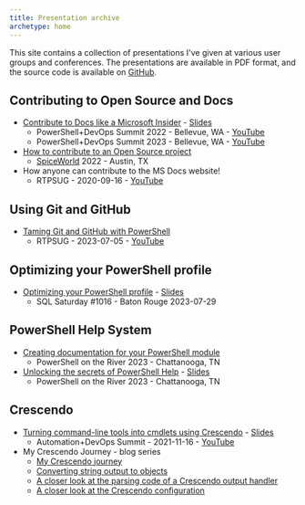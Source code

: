 ```yaml
---
title: Presentation archive
archetype: home
---
```

<!-- markdownlint-disable MD041 MD033 -->

This site contains a collection of presentations I've given at various user groups and conferences.
The presentations are available in PDF format, and the source code is available on [GitHub][15].

## Contributing to Open Source and Docs

- [Contribute to Docs like a Microsoft Insider][01] - [<i class="far fa-file-pdf"></i> Slides][07]
  - PowerShell+DevOps Summit 2022 - Bellevue, WA - [<i class="fab fa-youtube"></i> YouTube][20]
  - PowerShell+DevOps Summit 2023 - Bellevue, WA - [<i class="fab fa-youtube"></i> YouTube][22]
- [How to contribute to an Open Source project][04]
  - [SpiceWorld][17] 2022 - Austin, TX
- How anyone can contribute to the MS Docs website!
  - RTPSUG - 2020-09-16 - [<i class="fab fa-youtube"></i> YouTube][18]

## Using Git and GitHub

- [Taming Git and GitHub with PowerShell][03]
  - RTPSUG - 2023-07-05 - [<i class="fab fa-youtube"></i> YouTube][19]

## Optimizing your PowerShell profile

- [Optimizing your PowerShell profile][06] - [<i class="far fa-file-pdf"></i> Slides][10]
  - SQL Saturday #1016 - Baton Rouge 2023-07-29

## PowerShell Help System

- [Creating documentation for your PowerShell module][16]
  - PowerShell on the River 2023 - Chattanooga, TN
- [Unlocking the secrets of PowerShell Help][05] - [<i class="far fa-file-pdf"></i> Slides][09]
  - PowerShell on the River 2023 - Chattanooga, TN

## Crescendo

- [Turning command-line tools into cmdlets using Crescendo][02] - [<i class="far fa-file-pdf"></i> Slides][08]
  - Automation+DevOps Summit - 2021-11-16 - [<i class="fab fa-youtube"></i> YouTube][21]
- My Crescendo Journey - blog series
  - [My Crescendo journey][14]
  - [Converting string output to objects][13]
  - [A closer look at the parsing code of a Crescendo output handler][12]
  - [A closer look at the Crescendo configuration][11]

<!-- link references -->
[01]: ./contributedocs/
[02]: ./crescendo/
[03]: ./github/
[04]: ./opensource/
[05]: ./pshelp/
[06]: ./psprofiles/
[07]: downloads/ContributeDocs/Contribute%20to%20Docs%20like%20a%20Microsoft%20Insider.pdf
[08]: downloads/Crescendo/Get%20more%20from%20your%20tooling%20with%20Crescendo.pdf
[09]: downloads/PSHelp/Unlocking%20the%20secrets%20of%20PowerShell%20Help.pdf
[10]: downloads/PSProfiles/Optimizing%20Your%20PowerShell%20Profile.pdf
[11]: https://devblogs.microsoft.com/powershell-community/a-closer-look-at-the-crescendo-configuration/
[12]: https://devblogs.microsoft.com/powershell-community/a-closer-look-at-the-parsing-code-of-a-crescendo-output-handler/
[13]: https://devblogs.microsoft.com/powershell-community/converting-string-output-to-objects/
[14]: https://devblogs.microsoft.com/powershell-community/my-crescendo-journey/
[15]: https://github.com/sdwheeler/presentations
[16]: https://mikefrobbins.github.io/psdocs-how-to
[17]: https://www.spiceworks.com/spiceworld/
[18]: https://www.youtube.com/watch?v=0_DEB61YOMc "RTPSUG - 2020-09-16"
[19]: https://www.youtube.com/watch?v=5TPR66fFrsQ "RTPSUG - 2023-07-05"
[20]: https://www.youtube.com/watch?v=9-_VPIu6zLw "PowerShell+DevOps Summit 2022"
[21]: https://www.youtube.com/watch?v=acynivRDg7g "Crescendo"
[22]: https://www.youtube.com/watch?v=ZQODV8krq1Q "PowerShell+DevOps Summit 2023"